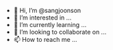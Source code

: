- 👋 Hi, I’m @sangjoonson
- 👀 I’m interested in ...
- 🌱 I’m currently learning ...
- 💞️ I’m looking to collaborate on ...
- 📫 How to reach me ...

<!---
sangjoonson/sangjoonson is a ✨ special ✨ repository because its `README.md` (this file) appears on your GitHub profile.
You can click the Preview link to take a look at your changes.
--->
